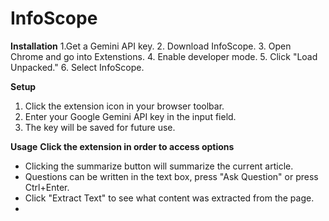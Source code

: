 # InfoScope
**Installation** 
1.Get a Gemini API key.
2. Download InfoScope.
3. Open Chrome and go into Extenstions.
4. Enable developer mode.
5. Click "Load Unpacked."
6. Select InfoScope.

**Setup**
1. Click the extension icon in your browser toolbar.
2. Enter your Google Gemini API key in the input field.
3. The key will be saved for future use.

**Usage**
**Click the extension in order to access options**
- Clicking the summarize button will summarize the current article.
- Questions can be written in the text box, press "Ask Question" or press Ctrl+Enter.
- Click "Extract Text" to see what content was extracted from the page.
-
